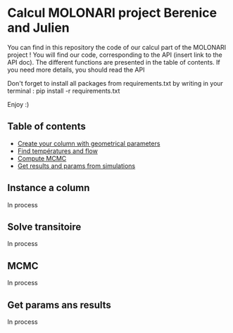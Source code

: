 # Calcul MOLONARI project Berenice and Julien
You can find in this repository the code of our calcul part of the MOLONARI project ! 
You will find our code, corresponding to the API (insert link to the API doc). The different functions are presented in the table of contents.
If you need more details, you should read the API

Don't forget to install all packages from requirements.txt by writing in your terminal : pip install -r requirements.txt


Enjoy :)

## Table of contents

- [Create your column with geometrical parameters](#Instance-a-column)
- [Find températures and flow](#Solve-transitoire)
- [Compute MCMC](#MCMC)
- [Get results and params from simulations](#Get_params)

## Instance a column
In process

## Solve transitoire
In process

## MCMC
In process

## Get params ans results
In process

